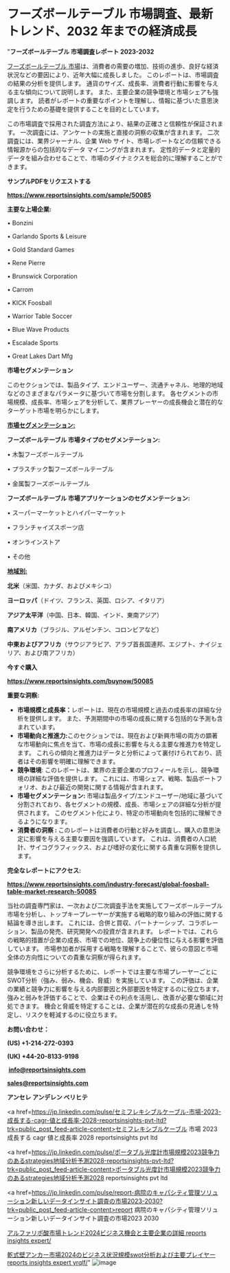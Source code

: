 # フーズボールテーブル 市場調査、最新トレンド、2032 年までの経済成長

"<strong>フーズボールテーブル 市場調査レポート 2023-2032</strong>

<a href=https://www.reportsinsights.com/sample/50085>フーズボールテーブル 市場</a>は、消費者の需要の増加、技術の進歩、良好な経済状況などの要因により、近年大幅に成長しました。 このレポートは、市場調査の結果の分析を提供します。 通貨のサイズ、成長率、消費者行動に影響を与える主な傾向について説明します。 また、主要企業の競争環境と市場シェアも強調します。 読者がレポートの重要なポイントを理解し、情報に基づいた意思決定を行うための基礎を提供することを目的としています。

この市場調査で採用された調査方法により、結果の正確さと信頼性が保証されます。 一次調査には、アンケートの実施と直接の洞察の収集が含まれます。 二次調査には、業界ジャーナル、企業 Web サイト、市場レポートなどの信頼できる情報源からの包括的なデータ マイニングが含まれます。 定性的データと定量的データを組み合わせることで、市場のダイナミクスを総合的に理解することができます。

<strong><b>サンプルPDFをリクエストする</b></strong>

<a href=https://www.reportsinsights.com/sample/50085><strong><u>https://www.reportsinsights.com/sample/50085</u></strong></a>

<strong>主要な上場企業:</strong>

• Bonzini

• Garlando Sports & Leisure

• Gold Standard Games

• Rene Pierre

• Brunswick Corporation

• Carrom

• KICK Foosball

• Warrior Table Soccer

• Blue Wave Products

• Escalade Sports

• Great Lakes Dart Mfg

<strong>市場セグメンテーション</strong>

このセクションでは、製品タイプ、エンドユーザー、流通チャネル、地理的地域などのさまざまなパラメータに基づいて市場を分割します。 各セグメントの市場規模、成長率、市場シェアを分析して、業界プレーヤーの成長機会と潜在的なターゲット市場を明らかにします。

<strong><u>市場セグメンテーション</u></strong><strong><u>:</u></strong>

<strong>フーズボールテーブル 市場タイプのセグメンテーション:</strong>

• 木製フーズボールテーブル

• プラスチック製フーズボールテーブル

• 金属製フーズボールテーブル

<strong>フーズボールテーブル 市場アプリケーションのセグメンテーション:</strong>

• スーパーマーケットとハイパーマーケット

• フランチャイズスポーツ店

• オンラインストア

• その他

<strong><u>地域別</u></strong><strong><u>:</u></strong>

<strong>北米</strong>（米国、カナダ、およびメキシコ）

<strong>ヨーロッパ</strong>（ドイツ、フランス、英国、ロシア、イタリア）

<strong>アジア太平洋</strong>（中国、日本、韓国、インド、東南アジア）

<strong>南アメリカ</strong>（ブラジル、アルゼンチン、コロンビアなど）

<strong>中東およびアフリカ</strong>（サウジアラビア、アラブ首長国連邦、エジプト、ナイジェリア、および南アフリカ）

<strong>今すぐ購入</strong>

<a href=https://www.reportsinsights.com/buynow/50085><strong><u>https://www.reportsinsights.com/buynow/50085</u></strong></a>

<strong>重要な洞察:</strong>
<ul>
  <li><strong>市場規模と成長率：</strong>レポートは、現在の市場規模と過去の成長率の詳細な分析を提供します。 また、予測期間中の市場の成長に関する包括的な予測も含まれています。</li>
  <li><strong>市場動向と推進力:</strong>このセクションでは、現在および新興市場の両方の顕著な市場動向に焦点を当て、市場の成長に影響を与える主要な推進力を特定します。 これらの傾向と推進力はデータと分析によって裏付けられており、読者はその影響を明確に理解できます。</li>
  <li><strong>競争環境</strong>: このレポートは、業界の主要企業のプロフィールを示し、競争環境の詳細な評価を提供します。 これには、市場シェア、戦略、製品ポートフォリオ、および最近の開発に関する情報が含まれます。</li>
  <li><strong>市場セグメンテーション: </strong>市場は製品タイプ/エンドユーザー/地域に基づいて分割されており、各セグメントの規模、成長、市場シェアの詳細な分析が提供されます。 このセグメント化により、特定の市場動向を包括的に理解できるようになります。</li>
  <li><strong>消費者の洞察 : </strong>このレポートは消費者の行動と好みを調査し、購入の意思決定に影響を与える主要な要因を強調しています。 これは、消費者の人口統計、サイコグラフィックス、および嗜好の変化に関する貴重な洞察を提供します。</li>
</ul>
<strong>完全なレポートにアクセス:</strong>

<a href=https://www.reportsinsights.com/industry-forecast/global-foosball-table-market-research-50085><strong><u><b>https://www.reportsinsights.com/industry-forecast/global-foosball-table-market-research-50085</b></u></strong></a>

当社の調査専門家は、一次および二次調査手法を実施してフーズボールテーブル市場を分析し、トップキープレーヤーが実施する戦略的取り組みの評価に関する結論を導き出します。 これには、合併と買収、パートナーシップ、コラボレーション、製品の発売、研究開発への投資が含まれます。 レポートでは、これらの戦略的措置が企業の成長、市場での地位、競争上の優位性に与える影響を評価しています。 市場参加者が採用する戦略を理解することで、彼らの意図と市場全体の方向性についての貴重な洞察が得られます。

競争環境をさらに分析するために、レポートでは主要な市場プレーヤーごとにSWOT分析（強み、弱み、機会、脅威）を実施しています。 この評価は、企業の業績と競争力に影響を与える内部要因と外部要因を特定するのに役立ちます。 強みと弱みを評価することで、企業はその利点を活用し、改善が必要な領域に対処できます。 機会と脅威を特定することは、企業が潜在的な成長の見通しを特定し、リスクを軽減するのに役立ちます。

<strong>お問い合わせ：</strong>

<strong>(US) +1-214-272-0393</strong>

<strong>(UK) +44-20-8133-9198</strong>

<strong> </strong><a href=info@reportsinsights.com><strong><u>info@reportsinsights.com</u></strong></a>

<a href=sales@reportsinsights.com><strong><u>sales@reportsinsights.com</u></strong></a>

<strong>アンセレ アンデレン ベリヒテ</strong>

<a href=https://jp.linkedin.com/pulse/セミフレキシブルケーブル-市場-2023-成長する-cagr-値と成長率-2028-reportsinsights-pvt-ltd?trk=public_post_feed-article-content>セミフレキシブルケーブル 市場 2023 成長する cagr 値と成長率 2028 reportsinsights pvt ltd</a>

<a href=https://jp.linkedin.com/pulse/ポータブル光度計市場規模2023競争力のあるstrategies地域分析予測2028-reportsinsights-pvt-ltd?trk=public_post_feed-article-content>ポータブル光度計市場規模2023競争力のあるstrategies地域分析予測2028 reportsinsights pvt ltd</a>

<a href=https://jp.linkedin.com/pulse/report-病院のキャパシティ管理ソリューション新しいデータインサイト調査の市場2023-2030?trk=public_post_feed-article-content>report 病院のキャパシティ管理ソリューション新しいデータインサイト調査の市場2023 2030</a>

<a href=https://www.linkedin.com/pulse/アルファリポ酸市場トレンド2024ビジネス機会と主要企業の詳細-reports-insights-expert/>アルファリポ酸市場トレンド2024ビジネス機会と主要企業の詳細 reports insights expert/</a>

<a href=https://www.linkedin.com/pulse/乾式壁アンカー市場2024のビジネス状況規模swot分析および主要プレイヤー-reports-insights-expert-yrqlf/>乾式壁アンカー市場2024のビジネス状況規模swot分析および主要プレイヤー reports insights expert yrqlf/</a>"
![image](https://github.com/gayatrid12/RItrends/assets/158473851/03f50e6c-3838-4f62-a27a-389f1b5386f7)

